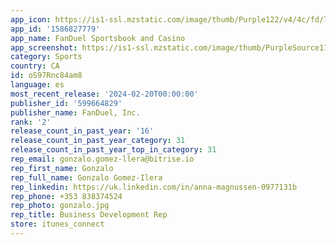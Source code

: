 ```yaml
---
app_icon: https://is1-ssl.mzstatic.com/image/thumb/Purple122/v4/4c/fd/7f/4cfd7f30-db1a-47aa-0f02-810fd84f3205/AppIcon-0-0-1x_U007emarketing-0-10-0-85-220.png/1024x1024bb.png
app_id: '1586827779'
app_name: FanDuel Sportsbook and Casino
app_screenshot: https://is1-ssl.mzstatic.com/image/thumb/PurpleSource116/v4/8c/16/67/8c166713-78d1-b96f-2de4-ed1eb34e5de3/4d1f3710-a0d2-483f-ac6d-6e119802b6c9_FDC-CAN-AppStore-iPhone-6.5-Screen1-1284x2778__U00281_U0029.png/1284x2778bb.png
category: Sports
country: CA
id: oS97Rnc84am8
language: es
most_recent_release: '2024-02-20T00:00:00'
publisher_id: '599664829'
publisher_name: FanDuel, Inc.
rank: '2'
release_count_in_past_year: '16'
release_count_in_past_year_category: 31
release_count_in_past_year_top_in_category: 31
rep_email: gonzalo.gomez-llera@bitrise.io
rep_first_name: Gonzalo
rep_full_name: Gonzalo Gomez-Ilera
rep_linkedin: https://uk.linkedin.com/in/anna-magnussen-0977131b
rep_phone: +353 838374524
rep_photo: gonzalo.jpg
rep_title: Business Development Rep
store: itunes_connect
---
```

